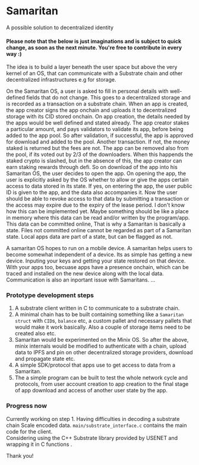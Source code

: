 # Samaritan
A possible solution to decentralized identity

#### Please note that the below is just imaginations and is subject to quick change, as soon as the next minute. You're free to contribute in every way :)

The idea is to build a layer beneath the user space but above the very kernel of an OS, that can communicate with a Substrate chain and other decentralized infrastructures e.g for storage.

On the Samaritan OS, a user is asked to fill in personal details with well-defined fields that do not change. This goes to a decentralized storage and is recorded as a transaction on a substrate chain.
When an app is created, the app creator signs the app onchain and uploads it to decentralized storage with its CID stored onchain. On app creation, the details needed by the apps would be well defined and stated already. The app creator stakes a particular amount, and pays validators to validate its app, before being added to the app pool. So after validation, if successful, the app is approved for download and added to the pool. Another transaction. If not, the money staked is returned but the fees are not. The app can be removed also from the pool, if its voted out by 2/3 of the downloaders. When this happends the staked crypto is slashed, but in the absence of this, the app creator can earn staking rewards through defi. So on download of the app into his Samaritan OS, the user decides to open the app.
On opening the app, the user is explicitly asked by the OS whether to allow or give the apps certain access to data stored in its state. If yes, on entering the app, the user public ID is given to the app, and the data also accompanies it. Now the user should be able to revoke access to that data by submitting a transaction or the access may expire due to the expiry of the lease period. I don't know how this can be implemented yet. Maybe something should be like a place in memory where this data can be read and/or written by the program/app. This data can be committed online, That is why a Samaritan is basically a state. Files not committed online cannot be regarded as part of a Samaritan state. Local apps data are part of a state, but can be flagged as not. 

A samaritan OS hopes to run on a mobile device. A samaritan helps users to become somewhat independent of a device. Its as simple has getting a new device. Inputing your keys and getting your state restored on that device. With your apps too, becuase apps have a presence onchain, which can be traced and installed on the new device along with the local data.
Communication is also an inportant issue with Samaritans.
...


### Prototype development steps
1. A substrate client written in C to communicate to a substrate chain.
2. A minimal chain has to be built containing something like a ```Samaritan struct``` with ```CID```s, ```balance``` etc, a custom pallet and necessary pallets that would make it work basically. Also a couple of storage items need to be created also etc.
3. Samaritan would be experimented on the Minix OS. So after the above, minix internals would be modified to authenticate with a chain, upload data to IPFS and pin on other decentralized storage providers, download and propagate state etc.
4. A simple SDK/protocol that apps use to get access to data from a Samaritan.
5. The a simple program can be built to test the whole network cycle and protocols, from user account creation to app creation to the final stage of app download and access of another user state by the app.

### Progress now
Currently working on step 1. Having difficulties in decoding a substrate chain Scale encoded data. ```main/substrate_interface.c``` contains the main code for the client. <br>
Considering using the C++ Substrate library provided by USENET and wrapping it in C functions .

Thank you!
